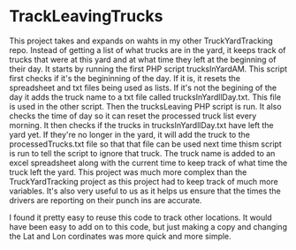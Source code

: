 # TrackLeavingTrucks
This project takes and expands on wahts in my other TruckYardTracking repo. Instead of getting a list of what trucks are in the yard, it keeps track of trucks that were at this yard and at what time they left at the beginning of their day.
It starts by running the first PHP script trucksInYardAM.
This script first checks if it's the begininning of the day. If it is, it resets the spreadsheet and txt files being used as lists.
If it's not the begining of the day it adds the truck name to a txt file called trucksInYardllDay.txt. This file is used in the other script.
Then the trucksLeaving PHP script is run. It also checks the time of day so it can reset the processed truck list every morning.
It then checks if the trucks in trucksInYardllDay.txt have left the yard yet.
If they're no longer in the yard, it will add the truck to the processedTrucks.txt file so that that file can be used next time thism script is run to tell the script to ignore that truck.
The truck name is added to an excel spreadsheet along with the current time to keep track of what time the truck left the yard.
This project was much more complex than the TruckYardTracking project as this project had to keep track of much more variables.
It's also very useful to us as it helps us ensure that the times the drivers are reporting on their punch ins are accurate.

I found it pretty easy to reuse this code to track other locations. It would have been easy to add on to this code, but just making a copy and changing the Lat and Lon cordinates was more quick and more simple.
